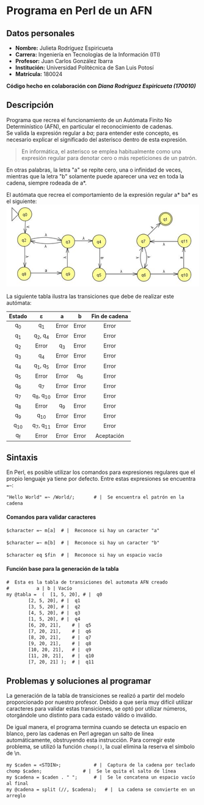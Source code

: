 # Programa en Perl de un AFN
## Datos personales
- **Nombre:**       Julieta Rodríguez Espiricueta  
- **Carrera:**      Ingeniería en Tecnologías de la Información (ITI)  
- **Profesor:**     Juan Carlos González Ibarra  
- **Institución:**	Universidad Politécnica de San Luis Potosí  
- **Matrícula:**    180024

**Código hecho en colaboración con _Diana Rodríguez Espiricueta (170010)_**

## Descripción
Programa que recrea el funcionamiento de un Autómata Finito No Determinístico (AFN), en particular el reconocimiento de cadenas.  
Se valida la expresión regular a *ba*; para entender este concepto, es necesario explicar el significado del asterisco dentro de esta expresión.  

> En informática, el asterisco se emplea habitualmente como una expresión regular para denotar cero o más repeticiones de un patrón.

En otras palabras, la letra "a" se repite cero, una o infinidad de veces, mientras que la letra "b" solamente puede aparecer una vez en toda la cadena, siempre rodeada de a*.

El autómata que recrea el comportamiento de la expresión regular a* ba* es el siguiente:
<img src="images/automata.JPG">

La siguiente tabla ilustra las transiciones que debe de realizar este autómata:  

| Estado | ε | a | b | Fin de cadena |
| :---: | :---: | :---: |  :---: |  :---: |
| q<sub>0</sub> | q<sub>1</sub> | Error |  Error |  Error |
| q<sub>1</sub> | q<sub>2</sub>, q<sub>4</sub> | Error | Error |  Error |
| q<sub>2</sub> | Error | q<sub>3</sub> | Error |  Error |
| q<sub>3</sub> | q<sub>4</sub> | Error | Error |  Error |
| q<sub>4</sub> | q<sub>1</sub>, q<sub>5</sub> | Error | Error |  Error |
| q<sub>5</sub> | Error | Error | q<sub>6</sub> |  Error |
| q<sub>6</sub> | q<sub>7</sub> | Error | Error |  Error |
| q<sub>7</sub> | q<sub>8</sub>, q<sub>10</sub> | Error | Error |  Error |
| q<sub>8</sub> | Error | q<sub>9</sub> | Error |  Error |
| q<sub>9</sub> | q<sub>10</sub> | Error | Error |  Error |
| q<sub>10</sub> | q<sub>7</sub>, q<sub>11</sub> | Error | Error |  Error |
| q<sub>f</sub> | Error | Error | Error |  Aceptación |


## Sintaxis
En Perl, es posible utilizar los comandos para expresiones regulares que el propio lenguaje ya tiene por defecto. Entre estas expresiones se encuentra `=~`:  
    
    "Hello World" =~ /World/;		# |  Se encuentra el patrón en la cadena  


#### Comandos para validar caracteres
    $character =~ m[a]	# |  Reconoce si hay un caracter "a"
    
    $character =~ m[b]	# |  Reconoce si hay un caracter "b"
    
    $character eq $fin	# |  Reconoce si hay un espacio vacío

#### Función base para la generación de la tabla
```
#  Esta es la tabla de transiciones del automata AFN creado
#	       a | b | Vacío
my @tabla =  (  [1, 5, 20],	# |  q0
		[2, 5, 20],	# |  q1
		[3, 5, 20],	# |  q2
		[4, 5, 20],	# |  q3
		[1, 5, 20],	# |  q4
		[6, 20, 21],	# |  q5
		[7, 20, 21],	# |  q6
		[8, 20, 21],	# |  q7
		[9, 20, 21],	# |  q8
		[10, 20, 21],	# |  q9
		[11, 20, 21],	# |  q10
		[7, 20, 21] );	# |  q11
```


## Problemas y soluciones al programar  
La generación de la tabla de transiciones se realizó a partir del modelo proporcionado por nuestro profesor. Debido a que sería muy difícil utilizar caracteres para validar estas transiciones, se optó por utilizar números, otorgándole uno distinto para cada estado válido o inválido.

De igual manera, el programa termina cuando se detecta un espacio en blanco, pero las cadenas en Perl agregan un salto de línea automáticamente, obstruyendo esta instrucción. Para corregir este problema, se utilizó la función `chomp()`, la cual elimina la reserva el símbolo de \n.
```
my $caden = <STDIN>;			# |  Captura de la cadena por teclado
chomp $caden;				# |  Se le quita el salto de línea
my $cadena = $caden . " ";		# |  Se le concatena un espacio vacío al final
my @cadena = split (//, $cadena);	# |  La cadena se convierte en un arreglo
```
